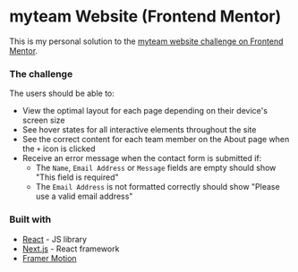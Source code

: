 # myteam Website (Frontend Mentor)

This is my personal solution to the [myteam website challenge on Frontend Mentor](https://www.frontendmentor.io/challenges/myteam-multipage-website-mxlEauvW). 

### The challenge

The users should be able to:

- View the optimal layout for each page depending on their device's screen size
- See hover states for all interactive elements throughout the site
- See the correct content for each team member on the About page when the `+` icon is clicked
- Receive an error message when the contact form is submitted if:
  - The `Name`, `Email Address` or `Message` fields are empty should show "This field is required"
  - The `Email Address` is not formatted correctly should show "Please use a valid email address"

### Built with

- [React](https://reactjs.org/) - JS library
- [Next.js](https://nextjs.org/) - React framework
- [Framer Motion](https://www.framer.com/motion/)


